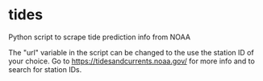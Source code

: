# tides
Python script to scrape tide prediction info from NOAA

The "url" variable in the script can be changed to the use the station ID of your choice. Go to https://tidesandcurrents.noaa.gov/ for more info and to search for station IDs.
